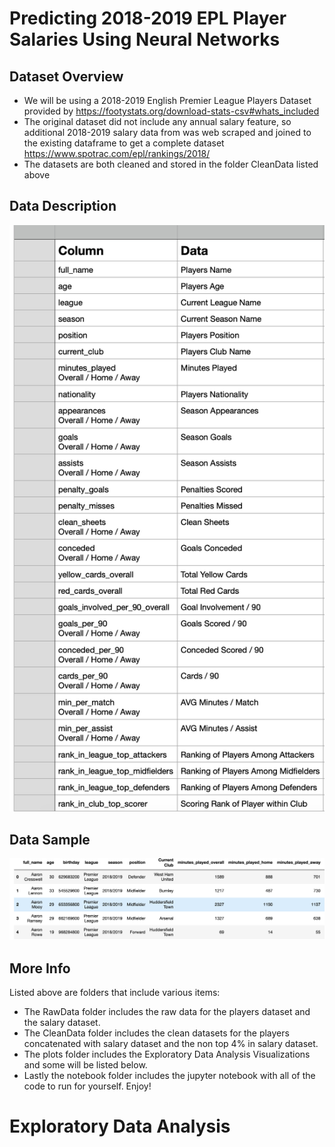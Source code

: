 # Predicting 2018-2019 EPL Player Salaries Using Neural Networks

## Dataset Overview
* We will be using a 2018-2019 English Premier League Players Dataset provided by https://footystats.org/download-stats-csv#whats_included
* The original dataset did not include any annual salary feature, so additional 2018-2019 salary data from was web scraped and joined to the existing dataframe to get a complete dataset https://www.spotrac.com/epl/rankings/2018/
* The datasets are both cleaned and stored in the folder CleanData listed above 

## Data Description
![](images/Data_Overview.png)

## Data Sample
![](images/dataframe_head.png)

## More Info
Listed above are folders that include various items: 
* The RawData folder includes the raw data for the players dataset and the salary dataset. 
* The CleanData folder includes the clean datasets for the players concatenated with salary dataset and the non top 4% in salary dataset. 
* The plots folder includes the Exploratory Data Analysis Visualizations and some will be listed below. 
* Lastly the notebook folder includes the jupyter notebook with all of the code to run for yourself. Enjoy!

# Exploratory Data Analysis

